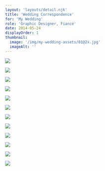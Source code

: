 ```yaml
---
layout: 'layouts/detail.njk'
title: 'Wedding Correspondence'
for: 'My Wedding'
role: 'Graphic Designer, Fiancé'
date: 2014-05-24
displayOrder: 1
thumbnail:
  image: '/img/my-wedding-assets/01@2x.jpg'
  imageAlt: ''
---
```


![](/img/my-wedding-assets/02@2x.jpg)

<!-- ![](/img/my-wedding-assets/03@2x.jpg) -->

![](/img/my-wedding-assets/04@2x.jpg)

<!-- ![](/img/my-wedding-assets/05@2x.jpg) -->

<!-- ![](/img/my-wedding-assets/06@2x.jpg) -->

<!-- ![](/img/my-wedding-assets/07@2x.jpg) -->

<!-- ![](/img/my-wedding-assets/08@2x.jpg) -->

<!-- ![](/img/my-wedding-assets/09@2x.jpg) -->

![](/img/my-wedding-assets/10@2x.jpg)

<!-- ![](/img/my-wedding-assets/11@2x.jpg) -->

![](/img/my-wedding-assets/12@2x.jpg)

<!-- ![](/img/my-wedding-assets/13@2x.jpg) -->

<!-- ![](/img/my-wedding-assets/14@2x.jpg) -->

![](/img/my-wedding-assets/15@2x.jpg)

<!-- ![](/img/my-wedding-assets/16@2x.jpg) -->

<!-- ![](/img/my-wedding-assets/17@2x.jpg) -->

![](/img/my-wedding-assets/18@2x.jpg)

<!-- ![](/img/my-wedding-assets/19@2x.jpg) -->

<!-- ![](/img/my-wedding-assets/20@2x.jpg) -->

<!-- ![](/img/my-wedding-assets/21@2x.jpg) -->

<!-- ![](/img/my-wedding-assets/22@2x.jpg) -->

![](/img/my-wedding-assets/23@2x.jpg)

<!-- ![](/img/my-wedding-assets/24@2x.jpg) -->

![](/img/my-wedding-assets/25@2x.jpg)

<!-- ![](/img/my-wedding-assets/26@2x.jpg) -->

<!-- ![](/img/my-wedding-assets/27@2x.jpg) -->

![](/img/my-wedding-assets/28@2x.jpg)

<!-- ![](/img/my-wedding-assets/29@2x.jpg) -->

<!-- ![](/img/my-wedding-assets/30@2x.jpg) -->

<!-- ![](/img/my-wedding-assets/31@2x.jpg) -->

<!-- ![](/img/my-wedding-assets/32@2x.jpg) -->

<!-- ![](/img/my-wedding-assets/33@2x.jpg) -->

![](/img/my-wedding-assets/34@2x.jpg)

<!-- ![](/img/my-wedding-assets/35@2x.jpg) -->

<!-- ![](/img/my-wedding-assets/36@2x.jpg) -->

![](/img/my-wedding-assets/101@2x.jpg)

![](/img/my-wedding-assets/102@2x.jpg)
